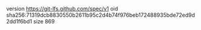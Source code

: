 version https://git-lfs.github.com/spec/v1
oid sha256:71319dcb8830550b2611b95c2d4b74f976beb172488935bde72ed9d2dd1f6bd1
size 869
